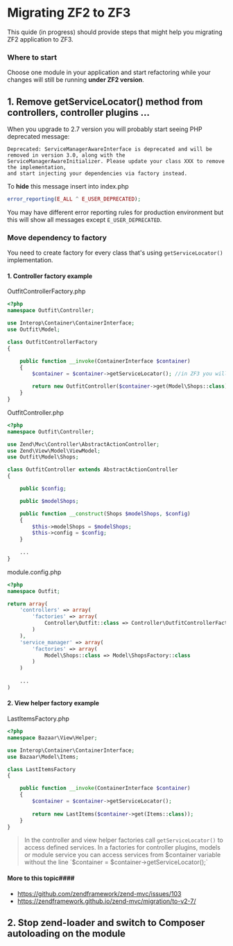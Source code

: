 # Migrating ZF2 to ZF3

This quide (in progress) should provide steps that might help you migrating ZF2 application to ZF3.

### Where to start

Choose one module in your application and start refactoring while your 
changes will still be running **under ZF2 version**. 

## 1. Remove getServiceLocator() method from controllers, controller plugins ...

When you upgrade to 2.7 version you will probably start seeing PHP deprecated message: 

```
Deprecated: ServiceManagerAwareInterface is deprecated and will be removed in version 3.0, along with the 
ServiceManagerAwareInitializer. Please update your class XXX to remove the implementation, 
and start injecting your dependencies via factory instead.
```

To **hide** this message insert into index.php 

```php 
error_reporting(E_ALL ^ E_USER_DEPRECATED);
```

You may have different error reporting rules for production environment but 
this will show all messages except `E_USER_DEPRECATED`. 

### Move dependency to factory
You need to create factory for every class that's using `getServiceLocator()` implementation.

#### 1. Controller factory example

OutfitControllerFactory.php

```php
<?php
namespace Outfit\Controller;

use Interop\Container\ContainerInterface;
use Outfit\Model;

class OutfitControllerFactory
{

    public function __invoke(ContainerInterface $container)
    {
        $container = $container->getServiceLocator(); //in ZF3 you will delete this line

        return new OutfitController($container->get(Model\Shops::class), $container->get('config'));
    }
}
```

OutfitController.php

```php
<?php
namespace Outfit\Controller;

use Zend\Mvc\Controller\AbstractActionController;
use Zend\View\Model\ViewModel;
use Outfit\Model\Shops;

class OutfitController extends AbstractActionController
{

    public $config;

    public $modelShops;

    public function __construct(Shops $modelShops, $config)
    {
        $this->modelShops = $modelShops;
        $this->config = $config;
    }
    
    ...
}    
```

module.config.php

```php
<?php
namespace Outfit;

return array(
    'controllers' => array(
        'factories' => array(
            Controller\Outfit::class => Controller\OutfitControllerFactory::class
        )
    ),
    'service_manager' => array(
        'factories' => array(
            Model\Shops::class => Model\ShopsFactory::class
        )
    )
    
    ...
)    
```

#### 2. View helper factory example

LastItemsFactory.php

```php
<?php
namespace Bazaar\View\Helper;

use Interop\Container\ContainerInterface;
use Bazaar\Model\Items;

class LastItemsFactory
{

    public function __invoke(ContainerInterface $container)
    {
        $container = $container->getServiceLocator();
        
        return new LastItems($container->get(Items::class));
    }
}
```

> In the controller and view helper factories call `getServiceLocator()` to access defined services. 
In a factories for controller plugins, models or module service you can access services from $container variable
without the line `$container = $container->getServiceLocator();`

#### More to this topic####

- https://github.com/zendframework/zend-mvc/issues/103 
- https://zendframework.github.io/zend-mvc/migration/to-v2-7/

## 2. Stop zend-loader and switch to Composer autoloading on the module
